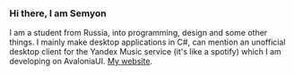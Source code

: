 ### Hi there, I am Semyon

I am a student from Russia, into programming, design and some other things. I mainly make desktop applications in C#, can mention an unofficial desktop client for the Yandex Music service (it's like a spotify) which I am developing on AvaloniaUI. [My website](http://kotof.me).
